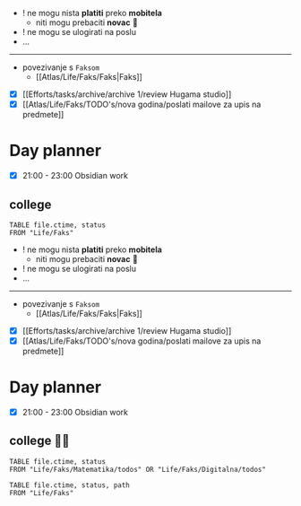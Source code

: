 - ! ne mogu nista **platiti** preko **mobitela**
	- niti mogu prebaciti **novac** 💸
- ! ne mogu se ulogirati na poslu
- ...

---

- povezivanje s `Faksom`
	- [[Atlas/Life/Faks/Faks|Faks]]
- [x] [[Efforts/tasks/archive/archive 1/review Hugama studio]]
- [x] [[Atlas/Life/Faks/TODO's/nova godina/poslati mailove za upis na predmete]]

# Day planner 

- [x] 21:00 - 23:00 Obsidian work

## college
```dataview
TABLE file.ctime, status
FROM "Life/Faks"
```
- ! ne mogu nista **platiti** preko **mobitela**
	- niti mogu prebaciti **novac** 💸
- ! ne mogu se ulogirati na poslu
- ...

---

- povezivanje s `Faksom`
	- [[Atlas/Life/Faks/Faks|Faks]]
- [x] [[Efforts/tasks/archive/archive 1/review Hugama studio]]
- [x] [[Atlas/Life/Faks/TODO's/nova godina/poslati mailove za upis na predmete]]

# Day planner 

- [x] 21:00 - 23:00 Obsidian work

## college 👨‍🎓

```dataview
TABLE file.ctime, status
FROM "Life/Faks/Matematika/todos" OR "Life/Faks/Digitalna/todos"
```

```dataview
TABLE file.ctime, status, path
FROM "Life/Faks"
```
